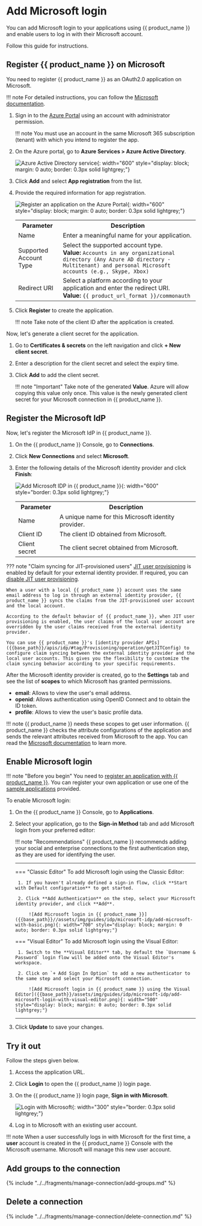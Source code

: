 # Add Microsoft login

You can add Microsoft login to your applications using {{ product_name }} and enable users to log in with their Microsoft account.

Follow this guide for instructions.


## Register {{ product_name }} on Microsoft
You need to register {{ product_name }} as an OAuth2.0 application on Microsoft.

!!! note
    For detailed instructions, you can follow the [Microsoft documentation](https://learn.microsoft.com/en-us/power-apps/developer/data-platform/walkthrough-register-app-azure-active-directory).

1. Sign in to the [Azure Portal](https://portal.azure.com/) using an account with administrator permission.

    !!! note
        You must use an account in the same Microsoft 365 subscription (tenant) with which you intend to register the app.

2. On the Azure portal, go to **Azure Services > Azure Active Directory**.

    ![Azure Active Directory service]({{base_path}}/assets/img/guides/idp/microsoft-idp/azure-active-directory.png){: width="600" style="display: block; margin: 0 auto; border: 0.3px solid lightgrey;"}

3. Click **Add** and select **App registration** from the list.

4. Provide the required information for app registration.

    ![Register an application on the Azure Portal]({{base_path}}/assets/img/guides/idp/microsoft-idp/register-an-application.png){: width="600" style="display: block; margin: 0 auto; border: 0.3px solid lightgrey;"}

    <table>
        <tr>
            <th>Parameter</th>
            <th>Description</th>
        </tr>
        <tr>
            <td>Name</td>
            <td>Enter a meaningful name for your application.</td>
        </tr>
        <tr>
            <td>Supported Account Type</td>
            <td>Select the supported account type. <br><b>Value: </b><code>Accounts in any organizational directory (Any Azure AD directory - Multitenant) and personal Microsoft accounts (e.g., Skype, Xbox)</code></td>
        </tr>
        <tr>
            <td>Redirect URI</td>
            <td>Select a platform according to your application and enter the redirect URI. <br><b>Value:</b> <code>{{ product_url_format }}/commonauth</code></td>
        </tr>
    </table>

5. Click **Register** to create the application.

    !!! note
        Take note of the client ID after the application is created.

Now, let's generate a client secret for the application.

1. Go to **Certificates & secrets** on the left navigation and click **+ New client secret**.
2. Enter a description for the client secret and select the expiry time.
3. Click **Add** to add the client secret.

    !!! note "Important"
        Take note of the generated **Value**. Azure will allow copying this value only once. This value is the newly generated client secret for your Microsoft connection in {{ product_name }}.


## Register the Microsoft IdP

Now, let's register the Microsoft IdP in {{ product_name }}.

1. On the {{ product_name }} Console, go to **Connections**.
2. Click **New Connections** and select **Microsoft**.
3. Enter the following details of the Microsoft identity provider and click **Finish**:

    ![Add Microsoft IDP in {{ product_name }}]({{base_path}}/assets/img/guides/idp/microsoft-idp/add-microsoft-idp.png){: width="600" style="border: 0.3px solid lightgrey;"}

    <table>
      <tr>
        <th>Parameter</th>
        <th>Description</th>
      </tr>
      <tr>
        <td>Name</td>
        <td>A unique name for this Microsoft identity provider.</td>
      </tr>
      <tr>
          <td>Client ID</td>
          <td>The client ID obtained from Microsoft.</td>
      </tr>
      <tr>
          <td>Client secret</td>
          <td>The client secret obtained from Microsoft.</td>
      </tr>
    </table>  

<!-- 4. If required, you can [disable JIT user provisioning]({{base_path}}/guides/authentication/jit-user-provisioning/). -->  

??? note "Claim syncing for JIT-provisioned users"
    [JIT user provisioning]({{base_path}}/guides/authentication/jit-user-provisioning/) is enabled by default for your external identity provider. If required, you can [disable JIT user provisioning]({{base_path}}/guides/authentication/jit-user-provisioning/#disable-jit-user-provisioning).

    When a user with a local {{ product_name }} account uses the same email address to log in through an external identity provider, {{ product_name }} syncs the claims from the JIT-provisioned user account and the local account.

    According to the default behavior of {{ product_name }}, when JIT user provisioning is enabled, the user claims of the local user account are overridden by the user claims received from the external identity provider.

    You can use {{ product_name }}'s [identity provider APIs]({{base_path}}/apis/idp/#tag/Provisioning/operation/getJITConfig) to configure claim syncing between the external identity provider and the local user accounts. This gives you the flexibility to customize the claim syncing behavior according to your specific requirements.

After the Microsoft identity provider is created, go to the **Settings** tab and see the list of **scopes** to which Microsoft has granted permissions.

- **email**: Allows to view the user's email address.
- **openid**: Allows authentication using OpenID Connect and to obtain the ID token.
- **profile**: Allows to view the user's basic profile data.

!!! note
    {{ product_name }} needs these scopes to get user information. {{ product_name }} checks the attribute configurations of the application and sends the relevant attributes received from Microsoft to the app. You can read the [Microsoft documentation](https://learn.microsoft.com/en-us/azure/active-directory/develop/scopes-oidc#openid-connect-scopes) to learn more.


## Enable Microsoft login

!!! note "Before you begin"
    You need to [register an application with {{ product_name }}]({{base_path}}/guides/applications/). You can register your own application or use one of the [sample applications]({{base_path}}/get-started/try-samples/) provided.

To enable Microsoft login:

1. On the {{ product_name }} Console, go to **Applications**.
2. Select your application, go to the **Sign-in Method** tab and add Microsoft login from your preferred editor:

    !!! note "Recommendations"
        {{ product_name }} recommends adding your social and enterprise connections to the first authentication step, as they are used for identifying the user.

    ---
    === "Classic Editor"
        To add Microsoft login using the Classic Editor:

        1. If you haven't already defined a sign-in flow, click **Start with Default configuration** to get started.

        2. Click **Add Authentication** on the step, select your Microsoft identity provider, and click **Add**.

            ![Add Microsoft login in {{ product_name }}]({{base_path}}//assets/img/guides/idp/microsoft-idp/add-microsoft-with-basic.png){: width="700" style="display: block; margin: 0 auto; border: 0.3px solid lightgrey;"}

    === "Visual Editor"
        To add Microsoft login using the Visual Editor:

        1. Switch to the **Visual Editor** tab, by default the `Username & Password` login flow will be added onto the Visual Editor's workspace.

        2. Click on `+ Add Sign In Option` to add a new authenticator to the same step and select your Microsoft connection.

            ![Add Microsoft login in {{ product_name }} using the Visual Editor]({{base_path}}/assets/img/guides/idp/microsoft-idp/add-microsoft-login-with-visual-editor.png){: width="500" style="display: block; margin: 0 auto; border: 0.3px solid lightgrey;"}

    ---

3. Click **Update** to save your changes.

## Try it out

Follow the steps given below.

1. Access the application URL.
2. Click **Login** to open the {{ product_name }} login page.
3. On the {{ product_name }} login page, **Sign in with Microsoft**.

    ![Login with Microsoft]({{base_path}}/assets/img/guides/idp/microsoft-idp/sign-in-with-microsoft.png){: width="300" style="border: 0.3px solid lightgrey;"}

4. Log in to Microsoft with an existing user account.

!!! note
    When a user successfully logs in with Microsoft for the first time, a **user** account is created in the {{ product_name }} Console with the Microsoft username. Microsoft will manage this new user account.

## Add groups to the connection

{% include "../../fragments/manage-connection/add-groups.md" %}

## Delete a connection

{% include "../../fragments/manage-connection/delete-connection.md" %}